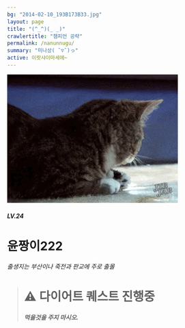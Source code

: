 ```yaml
---
bg: "2014-02-10_193B173B33.jpg"
layout: page
title: "(^_^)(_ _)"
crawlertitle: "챔피언 공략"
permalink: /nanunnugu/
summary: "미나상( ˘▽˘)っ"
active: 이랏샤이마세에~
---
```



![크아앙 이미지](/assets/images/KakaoTalk_Photo_2017-08-12-15-36-54.gif)

##### LV.24 
# 윤짱이222 
###### 출생지는 부산이나 죽전과 판교에 주로 출몰 





<blockquote>
  <h1> ⚠️ 다이어트 퀘스트 진행중
  <h5>먹을것을 주지 마시오.
